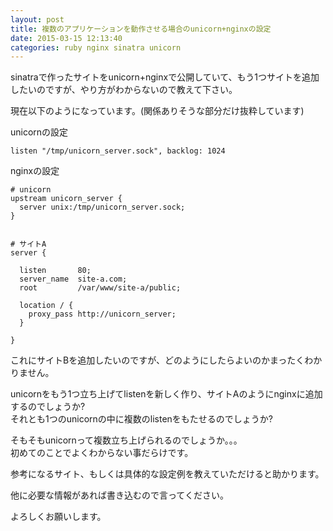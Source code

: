 ```yaml
---
layout: post
title: 複数のアプリケーションを動作させる場合のunicorn+nginxの設定
date: 2015-03-15 12:13:40
categories: ruby nginx sinatra unicorn
---
```

<!-- {% raw %} -->
<p>sinatraで作ったサイトをunicorn+nginxで公開していて、もう1つサイトを追加したいのですが、やり方がわからないので教えて下さい。</p>

<p>現在以下のようになっています。(関係ありそうな部分だけ抜粋しています)</p>

<p>unicornの設定</p>

<pre><code>listen "/tmp/unicorn_server.sock", backlog: 1024
</code></pre>

<p>nginxの設定</p>

<pre><code># unicorn
upstream unicorn_server {
  server unix:/tmp/unicorn_server.sock;
}


# サイトA
server {

  listen       80;
  server_name  site-a.com;
  root         /var/www/site-a/public;

  location / {
    proxy_pass http://unicorn_server;
  }

}
</code></pre>

<p>これにサイトBを追加したいのですが、どのようにしたらよいのかまったくわかりません。</p>

<p>unicornをもう1つ立ち上げてlistenを新しく作り、サイトAのようにnginxに追加するのでしょうか?<br>
それとも1つのunicornの中に複数のlistenをもたせるのでしょうか?</p>

<p>そもそもunicornって複数立ち上げられるのでしょうか。。。<br>
初めてのことでよくわからない事だらけです。</p>

<p>参考になるサイト、もしくは具体的な設定例を教えていただけると助かります。</p>

<p>他に必要な情報があれば書き込むので言ってください。</p>

<p>よろしくお願いします。</p>
<!-- {% endraw %} -->
